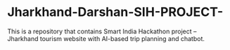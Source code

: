 # Jharkhand-Darshan-SIH-PROJECT-
This is a repository that contains Smart India Hackathon project – Jharkhand tourism website with AI-based trip planning and chatbot.
